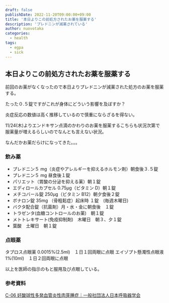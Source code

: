 ```yaml
---
draft: false
publishDate: 2022-11-20T09:00:00+09:00
title: '本日よりこの前処方されたお薬を服薬する'
description: 'プレドニンが減薬されている'
author: nuovotaka
categories:
  - health
tags:
  - egpa
  - sick
---
```


## 本日よりこの前処方されたお薬を服薬する

前回のお薬がなくなったので本日よりプレドニンが減薬された処方のお薬を服薬する。

たった０.５錠ですがこれが身体にどういう影響を及ぼすか？

炎症反応の数値は高く推移しているので慎重にならざるを得ない。

11/24(木)よりエンドキサン点滴のかわりのお薬を服薬するこちらも状況次第で服薬量が増えるらしいのでなんとも言えない状況。

なんだかお薬だらけになってきた。。。

### 飲み薬

- プレドニン５ mg（炎症やアレルギーを抑えるホルモン剤）朝食後３.５錠
- プレドニン５ mg 昼食後１錠
- パリエット（胃酸の分泌を抑える薬）朝１錠
- エディロールカプセル 0.75μg（ビタミン D）朝１錠
- メチコバール錠 250μg（ビタミン B12）朝夕食後２錠
- ボナロン錠 35mg （骨粗鬆症）起床時 １錠　(毎週木曜日)
- バクタ配合錠（抗菌剤）月・水・金に朝食後　１錠
- トラゼンタ(血糖コントロールのお薬)　朝１錠
- メトトレキサート(免疫抑制剤)　木曜日　朝３、夕１錠
- 葉酸　土曜日　朝１錠

### 点眼薬

タプロス点眼薬 0.0015%(2.5ml)　１日１回両眼に点眼
エイゾプト懸濁性点眼液 1%(10ml)　１日２回両眼に点眼

以上を医師の指示のもと服用及び点眼している。

### 参考資料

[C-06 好酸球性多発血管炎性肉芽腫症｜一般社団法人日本呼吸器学会](https://www.jrs.or.jp/citizen/disease/c/c-06.html)
